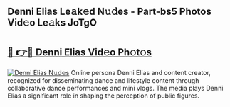 ## Denni Elias Le𝚊k𝚎d N𝚞𝚍es - Part-bs5 Photos Vid𝚎o Le𝚊ks JoTgO

# <h2><a href="http://fbd3891.evod.top/?m=Denni+Elias">🔗 👉🔴 Denni Elias Vid𝚎o Ph𝚘t𝚘s</a></h2>

[![Denni Elias N𝚞d𝚎s](https://i.imgur.com/8V9OHl7.gif)](http://fbd3891.evod.top/?m=Denni+Elias)
Online persona Denni Elias and content creator, recognized for disseminating dance and lifestyle content through collaborative dance performances and mini vlogs. The media plays Denni Elias a significant role in shaping the perception of public figures. 

